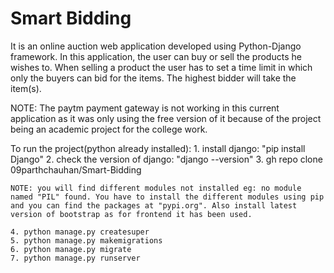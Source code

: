 # Smart Bidding

It is an online auction web application developed using Python-Django framework. In this application, the user can buy or sell the products he wishes to. When selling a product the user has to set a time limit in which only the buyers can bid for the items. The highest bidder will take the item(s).

NOTE: The paytm payment gateway is not working in this current application as it was only using the free version of it because of the project being an academic project for the college work. 

To run the project(python already installed):
    1. install django: "pip install Django"
    2. check the version of django: "django --version"
    3. gh repo clone 09parthchauhan/Smart-Bidding 
    
    NOTE: you will find different modules not installed eg: no module named "PIL" found. You have to install the different modules using pip and you can find the packages at "pypi.org". Also install latest version of bootstrap as for frontend it has been used.

    4. python manage.py createsuper
    5. python manage.py makemigrations
    6. python manage.py migrate
    7. python manage.py runserver

    
